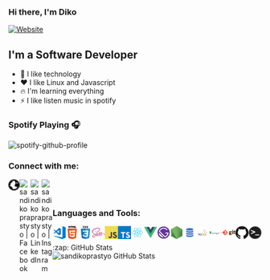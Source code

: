 ### Hi there, I'm Diko

[![Website](https://img.shields.io/website?label=sandikoprastyo&style=for-the-badge&url=http://sandikoprastyo.netlify.app/)](http://sandikoprastyo.netlify.app)

## I'm a Software Developer

- 🚒 I like technology
- :heart: I like Linux and Javascript
- :fire: I'm learning everything
- ⚡ I like listen music in spotify

### Spotify Playing 🎧

![spotify-github-profile](https://spotify-github-profile.vercel.app/api/view?uid=fyjrmona0ys2j0g6y8ou7b4bm&cover_image=true&theme=default)


### Connect with me:

[<img align="left" alt="sandikoprastyo" width="22px" src="https://raw.githubusercontent.com/iconic/open-iconic/master/svg/globe.svg" />][website]
[<img align="left" alt="sandikoprastyo | Facebook" width="22px" src="https://cdn.jsdelivr.net/npm/simple-icons@v3/icons/facebook.svg" />][facebook]
[<img align="left" alt="sandikoprastyo | LinkedIn" width="22px" src="https://cdn.jsdelivr.net/npm/simple-icons@v3/icons/linkedin.svg" />][linkedin]
[<img align="left" alt="sandikoprastyo | Instagram" width="22px" src="https://cdn.jsdelivr.net/npm/simple-icons@v3/icons/instagram.svg" />][instagram]

<br />
<br />


### Languages and Tools:

<img align="left" alt="Visual Studio Code" width="26px" src="https://raw.githubusercontent.com/github/explore/80688e429a7d4ef2fca1e82350fe8e3517d3494d/topics/visual-studio-code/visual-studio-code.png" />
<img align="left" alt="HTML5" width="26px" src="https://raw.githubusercontent.com/github/explore/80688e429a7d4ef2fca1e82350fe8e3517d3494d/topics/html/html.png" />
<img align="left" alt="CSS3" width="26px" src="https://raw.githubusercontent.com/github/explore/80688e429a7d4ef2fca1e82350fe8e3517d3494d/topics/css/css.png" />
<img align="left" alt="Sass" width="26px" src="https://raw.githubusercontent.com/github/explore/80688e429a7d4ef2fca1e82350fe8e3517d3494d/topics/sass/sass.png" />
<img align="left" alt="JavaScript" width="26px" src="https://raw.githubusercontent.com/github/explore/80688e429a7d4ef2fca1e82350fe8e3517d3494d/topics/javascript/javascript.png" />
<img align="left" alt="TypeScript" width="26px" src="https://raw.githubusercontent.com/github/explore/80688e429a7d4ef2fca1e82350fe8e3517d3494d/topics/typescript/typescript.png" />
<img align="left" alt="React" width="26px" src="https://raw.githubusercontent.com/github/explore/80688e429a7d4ef2fca1e82350fe8e3517d3494d/topics/react/react.png" />
<img align="left" alt="Vue" width="26px" src="https://raw.githubusercontent.com/github/explore/80688e429a7d4ef2fca1e82350fe8e3517d3494d/topics/vue/vue.png" />
<img align="left" alt="Gatsby" width="26px" src="https://raw.githubusercontent.com/github/explore/e94815998e4e0713912fed477a1f346ec04c3da2/topics/gatsby/gatsby.png" />
<img align="left" alt="Node.js" width="26px" src="https://raw.githubusercontent.com/github/explore/80688e429a7d4ef2fca1e82350fe8e3517d3494d/topics/nodejs/nodejs.png" />
<img align="left" alt="SQL" width="26px" src="https://raw.githubusercontent.com/github/explore/80688e429a7d4ef2fca1e82350fe8e3517d3494d/topics/sql/sql.png" />
<img align="left" alt="MySQL" width="26px" src="https://raw.githubusercontent.com/github/explore/80688e429a7d4ef2fca1e82350fe8e3517d3494d/topics/mysql/mysql.png" />
<img align="left" alt="MongoDB" width="26px" src="https://raw.githubusercontent.com/github/explore/80688e429a7d4ef2fca1e82350fe8e3517d3494d/topics/mongodb/mongodb.png" />
<img align="left" alt="Git" width="26px" src="https://raw.githubusercontent.com/github/explore/80688e429a7d4ef2fca1e82350fe8e3517d3494d/topics/git/git.png" />
<img align="left" alt="GitHub" width="26px" src="https://raw.githubusercontent.com/github/explore/78df643247d429f6cc873026c0622819ad797942/topics/github/github.png" />
<img align="left" alt="Terminal" width="26px" src="https://raw.githubusercontent.com/github/explore/80688e429a7d4ef2fca1e82350fe8e3517d3494d/topics/terminal/terminal.png" />

<br />
<br />


  <summary>:zap: GitHub Stats</summary>

  <img align="left" alt="sandikoprastyo GitHub Stats" src="https://github-readme-stats.vercel.app/api?username=sandikoprastyo&show_icons=true&theme=dracula" />

[website]: http://sandikoprastyo.netlify.app/
[instagram]: https://www.instagram.com/sandikoprastyo/?hl=id
[linkedin]: https://www.linkedin.com/in/sandiko-prastyo-b62115119/
[facebook]: https://www.facebook.com/Sandikoprastyo
